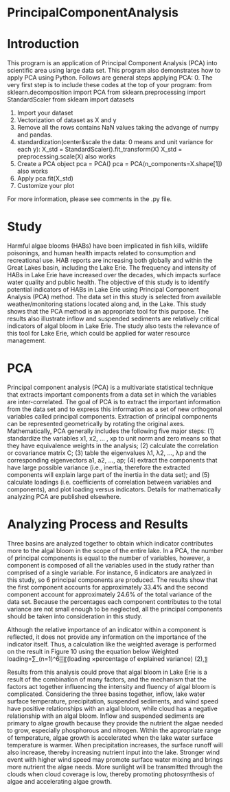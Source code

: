 # PrincipalComponentAnalysis

# Introduction
This program is an application of Principal Component Analysis (PCA) into scientific area using large data set. This program also demonstrates how to apply PCA using Python. Follows are general steps applying PCA:
0. The very first step is to include these codes at the top of your program: 
from sklearn.decomposition import PCA
from sklearn.preprocessing import StandardScaler
from sklearn import datasets
1. Import your dataset 
2. Vectorization of dataset as X and y
3. Remove all the rows contains NaN values taking the advange of numpy and pandas.
4. standardization(center&scale the data: 0 means and unit variance for each y):
   X_std = StandardScaler().fit_transform(X)
   X_std = preprocessing.scale(X) also works
5. Create a PCA object
   pca = PCA() 
   pca = PCA(n_components=X.shape[1]) also works
6. Apply
   pca.fit(X_std)
7. Customize your plot

For more information, please see comments in the .py file.

# Study
Harmful algae blooms (HABs) have been implicated in fish kills, wildlife poisonings, and human health impacts related to consumption and recreational use. HAB reports are increasing both globally and within the Great Lakes basin, including the Lake Erie. The frequency and intensity of HABs in Lake Erie have increased over the decades, which impacts surface water quality and public health. The objective of this study is to identify potential indicators of HABs in Lake Erie using Principal Component Analysis (PCA) method. The data set in this study is selected from available weather/monitoring stations located along and, in the Lake. This study shows that the PCA method is an appropriate tool for this purpose. The results also illustrate inflow and suspended sediments are relatively critical indicators of algal bloom in Lake Erie. The study also tests the relevance of this tool for Lake Erie, which could be applied for water resource management.

# PCA
Principal component analysis (PCA) is a multivariate statistical technique that extracts important components from a data set in which the variables are inter-correlated. The goal of PCA is to extract the important information from the data set and to express this information as a set of new orthogonal variables called principal components. Extraction of principal components can be represented geometrically by rotating the original axes. Mathematically, PCA generally includes the following five major steps: (1) standardize the variables x1, x2, … , xp to unit norm and zero means so that they have equivalence weights in the analysis; (2) calculate the correlation or covariance matrix C; (3) table the eigenvalues λ1, λ2, …, λp  and the corresponding eigenvectors a1, a2, …, ap; (4) extract the components that have large possible variance (i.e., inertia, therefore the extracted components will explain large part of the inertia in the data set); and (5) calculate loadings (i.e. coefficients of correlation between variables and components), and plot loading versus indicators. Details for mathematically analyzing PCA are published elsewhere. 

# Analyzing Process and Results
Three basins are analyzed together to obtain which indicator contributes more to the algal bloom in the scope of the entire lake. In a PCA, the number of principal components is equal to the number of variables, however, a component is composed of all the variables used in the study rather than comprised of a single variable. For instance, 6 indicators are analyzed in this study, so 6 principal components are produced. The results show that the first component accounts for approximately 33.4% and the second component account for approximately 24.6% of the total variance of the data set. Because the percentages each component contributes to the total variance are not small enough to be neglected, all the principal components should be taken into consideration in this study. 

Although the relative importance of an indicator within a component is reflected, it does not provide any information on the importance of the indicator itself. Thus, a calculation like the weighted average is performed on the result in Figure 10 using the equation below
Weighted loading=∑_(n=1)^6▒〖(loading ×percentage of explained variance)     (2),〗

Results from this analysis could prove that algal bloom in Lake Erie is a result of the combination of many factors, and the mechanism that the factors act together influencing the intensity and fluency of algal bloom is complicated. Considering the three basins together, inflow, lake water surface temperature, precipitation, suspended sediments, and wind speed have positive relationships with an algal bloom, while cloud has a negative relationship with an algal bloom. Inflow and suspended sediments are primary to algae growth because they provide the nutrient the algae needed to grow, especially phosphorous and nitrogen. Within the appropriate range of temperature, algae growth is accelerated when the lake water surface temperature is warmer. When precipitation increases, the surface runoff will also increase, thereby increasing nutrient input into the lake. Stronger wind event with higher wind speed may promote surface water mixing and brings more nutrient the algae needs. More sunlight will be transmitted through the clouds when cloud coverage is low, thereby promoting photosynthesis of algae and accelerating algae growth. 
